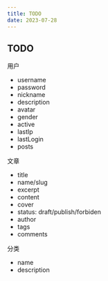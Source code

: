 ```yaml
---
title: TODO
date: 2023-07-28
---
```


## TODO

用户
- username
- password
- nickname
- description
- avatar
- gender
- active
- lastIp
- lastLogin
- posts

文章
- title
- name/slug
- excerpt
- content
- cover
- status: draft/publish/forbiden
- author
- tags
- comments

分类
- name
- description